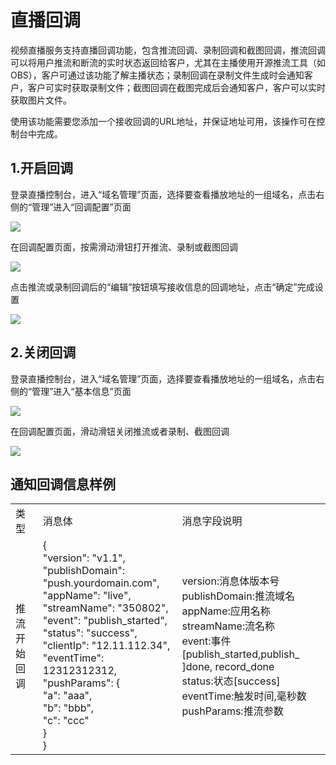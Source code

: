 # 直播回调

视频直播服务支持直播回调功能，包含推流回调、录制回调和截图回调，推流回调可以将用户推流和断流的实时状态返回给客户，尤其在主播使用开源推流工具（如OBS），客户可通过该功能了解主播状态；录制回调在录制文件生成时会通知客户，客户可实时获取录制文件；截图回调在截图完成后会通知客户，客户可以实时获取图片文件。

使用该功能需要您添加一个接收回调的URL地址，并保证地址可用，该操作可在控制台中完成。

## 1.开启回调

登录直播控制台，进入“域名管理”页面，选择要查看播放地址的一组域名，点击右侧的“管理”进入“回调配置”页面

![](https://github.com/jdcloudcom/cn/blob/cn-Video-on-Demand/image/live-video/12%E6%96%B0%E5%BB%BA%E8%BD%AC%E7%A0%81%E9%85%8D%E7%BD%AE.png)

在回调配置页面，按需滑动滑钮打开推流、录制或截图回调

![](https://github.com/jdcloudcom/cn/blob/cn-Video-on-Demand/image/live-video/17%E5%9B%9E%E8%B0%83%E9%85%8D%E7%BD%AE.png)

点击推流或录制回调后的“编辑”按钮填写接收信息的回调地址，点击“确定”完成设置

![](https://github.com/jdcloudcom/cn/blob/cn-Video-on-Demand/image/live-video/18%E5%9B%9E%E8%B0%83%E9%85%8D%E7%BD%AE.png)

## 2.关闭回调

登录直播控制台，进入“域名管理”页面，选择要查看播放地址的一组域名，点击右侧的“管理”进入“基本信息”页面

![](https://github.com/jdcloudcom/cn/blob/cn-Video-on-Demand/image/live-video/12%E6%96%B0%E5%BB%BA%E8%BD%AC%E7%A0%81%E9%85%8D%E7%BD%AE.png)

在回调配置页面，滑动滑钮关闭推流或者录制、截图回调

![](https://github.com/jdcloudcom/cn/blob/cn-Video-on-Demand/image/live-video/19%E5%9B%9E%E8%B0%83%E9%85%8D%E7%BD%AE.png)



## 通知回调信息样例

<table>
<tr>
    <td>类型<br/>
    <td>消息体</td>
    <td>消息字段说明</td>
</tr>
<tr>
    <td>推流开始回调<br/>
    <td> {<br>  
        "version": "v1.1",<br>  
        "publishDomain": "push.yourdomain.com",<br>   
        "appName": "live",<br> "streamName": "350802", <br>"event": "publish_started",<br> "status": "success", <br>"clientIp": "12.11.112.34", <br>"eventTime": 12312312312, <br>"pushParams": { <br>"a": "aaa",<br> "b": "bbb",<br> "c": "ccc"<br> }<br> }<br> 
</td>
    <td>version:消息体版本号<br>  
publishDomain:推流域名<br>  
appName:应用名称<br>  
streamName:流名称<br>  
event:事件[publish_started,publish_ ]done, record_done<br>  
status:状态[success]<br>  
eventTime:触发时间,毫秒数<br>  
pushParams:推流参数<br></td>
</tr>
</table>

